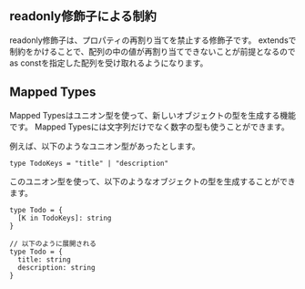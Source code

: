 ## readonly修飾子による制約
readonly修飾子は、プロパティの再割り当てを禁止する修飾子です。
extendsで制約をかけることで、配列の中の値が再割り当てできないことが前提となるのでas constを指定した配列を受け取れるようになります。

## Mapped Types
Mapped Typesはユニオン型を使って、新しいオブジェクトの型を生成する機能です。
Mapped Typesには文字列だけでなく数字の型も使うことができます。

例えば、以下のようなユニオン型があったとします。

```
type TodoKeys = "title" | "description"
```
このユニオン型を使って、以下のようなオブジェクトの型を生成することができます。

```
type Todo = {
  [K in TodoKeys]: string
}

// 以下のように展開される
type Todo = {
  title: string
  description: string
}
```

